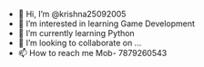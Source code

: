 - 👋 Hi, I’m @krishna25092005
- 👀 I’m interested in learning Game Development
- 🌱 I’m currently learning Python
- 💞️ I’m looking to collaborate on ...
- 📫 How to reach me Mob- 7879260543

<!---
krishna25092005/krishna25092005 is a ✨ special ✨ repository because its `README.md` (this file) appears on your GitHub profile.
You can click the Preview link to take a look at your changes.
--->
